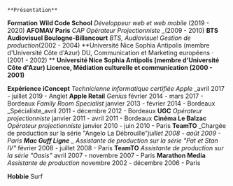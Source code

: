 

    **Présentation**


**Formation**
**Wild Code School**
_Développeur web et web mobile_ (2019 - 2020)
**AFOMAV Paris**
_CAP Opérateur Projectionniste_ _(2009 - 2010)
**BTS Audiovisuel Boulogne-Billancourt**
_BTS, Audiovisuel Gestion de production_(2002 - 2004)
**Université Nice Sophia Antipolis (membre d'Université Côte d'Azur) DU, Communication et Marketing européens · (2001 - 2002) **
**Université Nice Sophia Antipolis (membre d'Université Côte d'Azur) Licence, Médiation culturelle et communication  (2000 - 2001)**


**Expérience**
**iConcept**
_Technicienne informatique certifiée Apple_ _avril 2017 - juillet 2019 - Anglet
**Apple Retail**
_Genius_ février 2014 - mars 2017 - Bordeaux
_Family Room Specialist_  janvier 2013 - février 2014 - Bordeaux
_Spécialiste_avril 2011 - décembre 2012 - Bordeaux
**UGC**
_Opérateur projectionniste_  janvier 2011 - avril 2011 - Bordeaux
**Cinéma Le Balzac**
_Opérateur projectionniste_ janvier 2010 - juin 2010 - Paris
**TeamTO**
_Chargée de production sur la série "Angelo La Débrouille"_juillet 2008 - août 2009 - Paris
**Mac Guff Ligne**
_ Assistante de production sur la série "Pat et Stan IV"_ février 2008 - juillet 2008 - Paris
**TeamTO**
_Assistante de production sur la série "Oasis"_  avril 2007 - novembre 2007 - Paris
**Marathon Media**
_Assistante de production_ novembre 2002 - décembre 2006 - Paris

**Hobbie**
Surf
